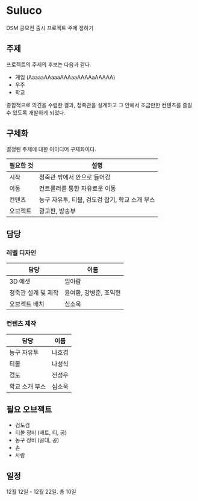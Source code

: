 # Suluco

DSM 공모전 출시 프로젝트 주제 정하기

## 주제 

프로젝트의 주제의 후보는 다음과 같다.

* 게임 (AaaaaAAaaaAAAaaAAAAaAAAAA)
* 우주
* 학교 

종합적으로 의견을 수렴한 결과, 청죽관을 설계하고 그 안에서 조금만한 컨텐츠를 즐길 수 있도록 개발하게 되었다.

## 구체화

결정된 주제에 대한 아이디어 구체화이다.

|필요한 것|설명|
|-|-|
|시작|청죽관 밖에서 안으로 들어감|
|이동|컨트롤러를 통한 자유로운 이동|
|컨텐츠|농구 자유투, 티볼, 검도검 잡기, 학교 소개 부스|
|오브젝트|광고판, 방송부|

## 담당

### 레벨 디자인 
|담당|이름|
|-|-|
|3D 에셋|임아람|
|청죽관 설계 및 제작|윤여환, 강병준, 조익현|
|오브젝트 배치|심소욱|

### 컨텐츠 제작
|담당|이름|
|-|-|
|농구 자유투|나호겸|
|티볼|나성식|
|검도|전성우|
|학교 소개 부스|심소욱|

## 필요 오브젝트
* 검도검
* 티볼 장비 (배트, 티, 공)
* 농구 장비 (골대, 공)
* 손
* 사람

## 일정

12월 12일 - 12월 22일. 총 10일